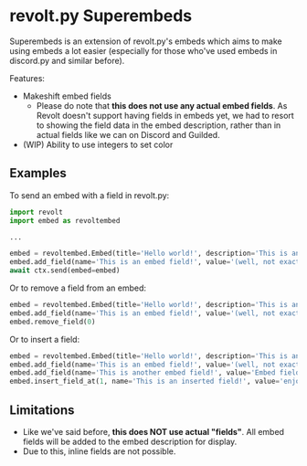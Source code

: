 # revolt.py Superembeds
Superembeds is an extension of revolt.py's embeds which aims to make using embeds a lot easier (especially for those
who've used embeds in discord.py and similar before).

Features:
- Makeshift embed fields
  - Please do note that **this does not use any actual embed fields**. As Revolt doesn't support having fields in embeds
yet, we had to resort to showing the field data in the embed description, rather than in actual fields like we can
on Discord and Guilded.
- (WIP) Ability to use integers to set color

## Examples
To send an embed with a field in revolt.py:
```py
import revolt
import embed as revoltembed

...

embed = revoltembed.Embed(title='Hello world!', description='This is an embed!')
embed.add_field(name='This is an embed field!', value='(well, not exactly)')
await ctx.send(embed=embed)
```

Or to remove a field from an embed:
```py
embed = revoltembed.Embed(title='Hello world!', description='This is an embed!')
embed.add_field(name='This is an embed field!', value='(well, not exactly)')
embed.remove_field(0)
```

Or to insert a field:
```py
embed = revoltembed.Embed(title='Hello world!', description='This is an embed!')
embed.add_field(name='This is an embed field!', value='(well, not exactly)')
embed.add_field(name='This is another embed field!', value='Embed fields are shown using the embed description.')
embed.insert_field_at(1, name='This is an inserted field!', value='enjoy :)')
```

## Limitations
- Like we've said before, **this does NOT use actual "fields"**. All embed fields will be added to the embed
  description for display.
- Due to this, inline fields are not possible.
